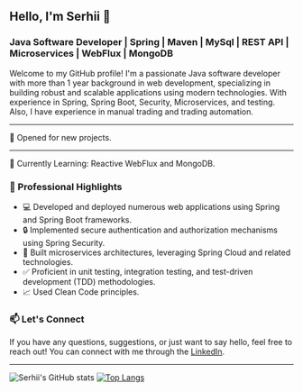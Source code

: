 ## Hello, I'm Serhii 👋
### Java Software Developer | Spring | Maven | MySql | REST API | Microservices | WebFlux | MongoDB
Welcome to my GitHub profile! I'm a passionate Java software developer with more than 1 year background in web development, specializing in building robust and scalable applications using modern technologies. With experience in Spring, Spring Boot, Security, Microservices, and testing. Also, I have experience in manual trading and trading automation.
___
🐥 Opened for new projects.
___

🔭 Currently Learning: Reactive WebFlux and MongoDB.

### 💼 Professional Highlights
* 💻 Developed and deployed numerous web applications using Spring and Spring Boot frameworks.
* 🔒 Implemented secure authentication and authorization mechanisms using Spring Security.
* 🚀 Built microservices architectures, leveraging Spring Cloud and related technologies.
* ✅ Proficient in unit testing, integration testing, and test-driven development (TDD) methodologies.
* 📈 Used Clean Code principles.

### 📫 Let's Connect
If you have any questions, suggestions, or just want to say hello, feel free to reach out! You can connect with me through the [LinkedIn](https://www.linkedin.com/in/serhii-salatin/).
___

![Serhii's GitHub stats](https://github-readme-stats.vercel.app/api?username=sltnsrh&theme=dark&show_icons=true&include_all_commits=true)
[![Top Langs](https://github-readme-stats.vercel.app/api/top-langs/?username=sltnsrh&layout=compact&theme=dark)](https://github.com/anuraghazra/github-readme-stats)
<!--
**sltnsrh/sltnsrh** is a ✨ _special_ ✨ repository because its `README.md` (this file) appears on your GitHub profile.

Here are some ideas to get you started:

- 🔭 I’m currently working on ...
- 🌱 I’m currently learning ...
- 👯 I’m looking to collaborate on ...
- 🤔 I’m looking for help with ...
- 💬 Ask me about ...
- 📫 How to reach me: ...
- 😄 Pronouns: ...
- ⚡ Fun fact: ...
-->
